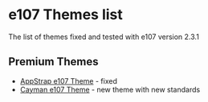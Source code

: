 # e107 Themes list

The list of themes fixed and tested with e107 version 2.3.1

## Premium Themes

* [AppStrap e107 Theme](https://github.com/e107-Appstrap-theme) - fixed 
* [Cayman e107 Theme](https://github.com/e107-Cayman-theme) - new theme with new standards

